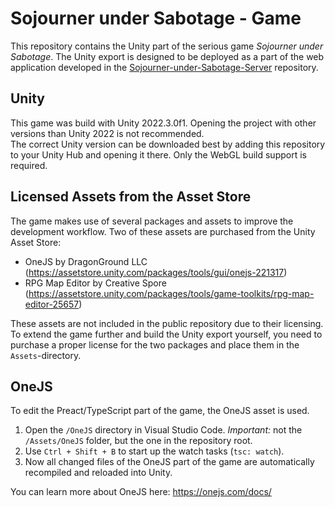 # Sojourner under Sabotage - Game

This repository contains the Unity part of the serious game _Sojourner under Sabotage_. 
The Unity export is designed to be deployed as a part of the web application developed in the [Sojourner-under-Sabotage-Server](../../../Sojourner-under-Sabotage-Server) repository.

## Unity

This game was build with Unity 2022.3.0f1. Opening the project with other versions than Unity 2022 is not recommended.  
The correct Unity version can be downloaded best by adding this repository to your Unity Hub and opening it there. Only the WebGL build support is required. 

## Licensed Assets from the Asset Store

The game makes use of several packages and assets to improve the development workflow. Two of these assets are purchased from the Unity Asset Store:  

 - OneJS by DragonGround LLC (https://assetstore.unity.com/packages/tools/gui/onejs-221317)
 - RPG Map Editor by Creative Spore (https://assetstore.unity.com/packages/tools/game-toolkits/rpg-map-editor-25657)
 
These assets are not included in the public repository due to their licensing. 
To extend the game further and build the Unity export yourself, you need to purchase a proper license for the two packages and place them in the `Assets`-directory.

## OneJS

To edit the Preact/TypeScript part of the game, the OneJS asset is used.  

 1. Open the `/OneJS` directory in Visual Studio Code. _Important:_ not the `/Assets/OneJS` folder, but the one in the repository root.
 2. Use `Ctrl + Shift + B` to start up the watch tasks (`tsc: watch`).
 3. Now all changed files of the OneJS part of the game are automatically recompiled and reloaded into Unity.

You can learn more about OneJS here: https://onejs.com/docs/
